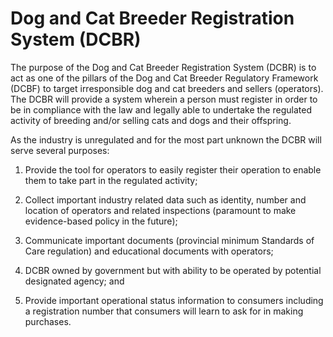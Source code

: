 # Dog and Cat Breeder Registration System (DCBR)

The purpose of the Dog and Cat Breeder Registration System (DCBR) is to act as one of the pillars of the Dog and Cat Breeder Regulatory Framework (DCBF) to target irresponsible dog and cat breeders and sellers (operators). The DCBR will provide a system wherein a person must register in order to be in compliance with the law and legally able to undertake the regulated activity of breeding and/or selling cats and dogs and their offspring.

As the industry is unregulated and for the most part unknown the DCBR will serve several purposes:

  1. Provide the tool for operators to easily register their operation to enable them to take part in the regulated activity;

  2. Collect important industry related data such as identity, number and location of operators and related inspections (paramount to make evidence-based policy in the future);

  3. Communicate important documents (provincial minimum Standards of Care regulation) and educational documents with operators;

  4. DCBR owned by government but with ability to be operated by potential designated agency; and

  5. Provide important operational status information to consumers including a registration number that consumers will learn to ask for in making purchases.
